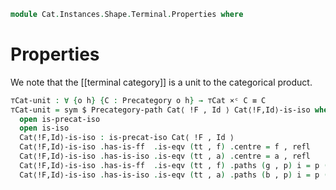 <!--
```agda
open import Cat.Functor.Equivalence.Path
open import Cat.Instances.Shape.Terminal
open import Cat.Functor.Equivalence
open import Cat.Instances.Product
open import Cat.Prelude
```
-->

```agda
module Cat.Instances.Shape.Terminal.Properties where
```

# Properties

We note that the [[terminal category]] is a unit to the categorical product.

```agda
⊤Cat-unit : ∀ {o h} {C : Precategory o h} → ⊤Cat ×ᶜ C ≡ C
⊤Cat-unit = sym $ Precategory-path Cat⟨ !F , Id ⟩ Cat⟨!F,Id⟩-is-iso where
  open is-precat-iso
  open is-iso
  Cat⟨!F,Id⟩-is-iso : is-precat-iso Cat⟨ !F , Id ⟩
  Cat⟨!F,Id⟩-is-iso .has-is-ff  .is-eqv (tt , f) .centre = f , refl
  Cat⟨!F,Id⟩-is-iso .has-is-iso .is-eqv (tt , a) .centre = a , refl
  Cat⟨!F,Id⟩-is-iso .has-is-ff  .is-eqv (tt , f) .paths (g , p) i = p (~ i) .snd , λ j → p (~ i ∨ j)
  Cat⟨!F,Id⟩-is-iso .has-is-iso .is-eqv (tt , a) .paths (b , p) i = p (~ i) .snd , λ j → p (~ i ∨ j)
```
